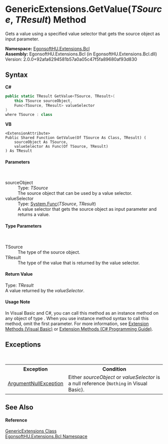 # GenericExtensions.GetValue(*TSource*, *TResult*) Method 
 

Gets a value using a specified value selector that gets the source object as input parameter.

**Namespace:**&nbsp;<a href="N_EgonsoftHU_Extensions_Bcl.md">EgonsoftHU.Extensions.Bcl</a><br />**Assembly:**&nbsp;EgonsoftHU.Extensions.Bcl (in EgonsoftHU.Extensions.Bcl.dll) Version: 2.0.0+92afa6294581b57a0a05c47f5fa89680af93d830

## Syntax

**C#**<br />
``` C#
public static TResult GetValue<TSource, TResult>(
	this TSource sourceObject,
	Func<TSource, TResult> valueSelector
)
where TSource : class

```

**VB**<br />
``` VB
<ExtensionAttribute>
Public Shared Function GetValue(Of TSource As Class, TResult) ( 
	sourceObject As TSource,
	valueSelector As Func(Of TSource, TResult)
) As TResult
```


#### Parameters
&nbsp;<dl><dt>sourceObject</dt><dd>Type: *TSource*<br />The source object that can be used by a value selector.</dd><dt>valueSelector</dt><dd>Type: <a href="https://docs.microsoft.com/dotnet/api/system.func-2" target="_blank" rel="noopener noreferrer">System.Func</a>(*TSource*, *TResult*)<br />A value selector that gets the source object as input parameter and returns a value.</dd></dl>

#### Type Parameters
&nbsp;<dl><dt>TSource</dt><dd>The type of the source object.</dd><dt>TResult</dt><dd>The type of the value that is returned by the value selector.</dd></dl>

#### Return Value
Type: *TResult*<br />A value returned by the *valueSelector*.

#### Usage Note
In Visual Basic and C#, you can call this method as an instance method on any object of type . When you use instance method syntax to call this method, omit the first parameter. For more information, see <a href="https://docs.microsoft.com/dotnet/visual-basic/programming-guide/language-features/procedures/extension-methods" target="_blank" rel="noopener noreferrer">Extension Methods (Visual Basic)</a> or <a href="https://docs.microsoft.com/dotnet/csharp/programming-guide/classes-and-structs/extension-methods" target="_blank" rel="noopener noreferrer">Extension Methods (C# Programming Guide)</a>.

## Exceptions
&nbsp;<table><tr><th>Exception</th><th>Condition</th></tr><tr><td><a href="https://docs.microsoft.com/dotnet/api/system.argumentnullexception" target="_blank" rel="noopener noreferrer">ArgumentNullException</a></td><td>Either *sourceObject* or *valueSelector* is a null reference (`Nothing` in Visual Basic).</td></tr></table>

## See Also


#### Reference
<a href="T_EgonsoftHU_Extensions_Bcl_GenericExtensions.md">GenericExtensions Class</a><br /><a href="N_EgonsoftHU_Extensions_Bcl.md">EgonsoftHU.Extensions.Bcl Namespace</a><br />